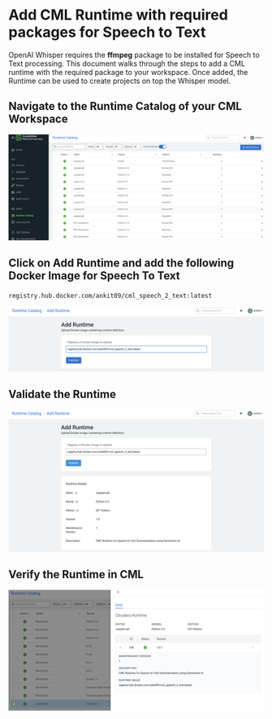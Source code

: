 # Add CML Runtime with required packages for Speech to Text

OpenAI Whisper requires the **ffmpeg** package to be installed for Speech to Text processing. This document walks through the steps to add a CML runtime with the required package to your workspace. Once added, the Runtime can be used to create projects on top the Whisper model.

## Navigate to the Runtime Catalog of your CML Workspace

![Runtime Catalog](../images/runtime_catalog.png)

## Click on Add Runtime and add the following Docker Image for Speech To Text
```
registry.hub.docker.com/ankit09/cml_speech_2_text:latest
```

![Add Runtime](../images/add_runtime.png)

## Validate the Runtime 

![Validate Runtime](../images/validate_runtime.png)

## Verify the Runtime in CML

![Verify Runtime](../images/verify_runtime.png)
